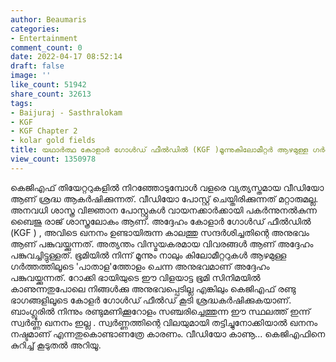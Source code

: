 ```yaml
---
author: Beaumaris
categories:
- Entertainment
comment_count: 0
date: 2022-04-17 08:52:14
draft: false
image: ''
like_count: 51942
share_count: 32613
tags:
- Baijuraj - Sasthralokam
- KGF
- KGF Chapter 2
- kolar gold fields
title: യഥാർത്ഥ കോളാർ ഗോൾഡ് ഫീൽഡിൽ (KGF )മൂന്നുകിലോമീറ്റർ ആഴമുള്ള ഗർത്തത്തിൽ പോയ അനുഭവം
view_count: 1350978
---
```


കെജിഎഫ് തിയേറ്ററുകളിൽ നിറഞ്ഞോടുമ്പോൾ വളരെ വ്യത്യസ്തമായ വീഡിയോ ആണ് ശ്രദ്ധ ആകർഷിക്കുന്നത്. വീഡിയോ പോസ്റ്റ് ചെയ്തിരിക്കുന്നത് മറ്റാരുമല്ല. അനവധി ശാസ്ത്ര വിജ്ഞാന പോസ്റ്റുകൾ വായനക്കാർക്കായി പകർന്നുനൽകുന്ന ബൈജു രാജ് ശാസ്ത്രലോകം ആണ്. അദ്ദേഹം കോളാർ ഗോൾഡ് ഫീൽഡിൽ (KGF ) , അവിടെ ഖനനം ഉണ്ടായിരുന്ന കാലത്തു സന്ദർശിച്ചതിന്റെ അനുഭവം ആണ് പങ്കുവയ്ക്കുന്നത്. അത്യന്തം വിസ്മയകരമായ വിവരങ്ങൾ ആണ് അദ്ദേഹം പങ്കുവച്ചിട്ടുള്ളത്. ഭൂമിയിൽ നിന്ന് മൂന്നും നാലും കിലോമീറ്ററുകൾ ആഴമുള്ള ഗർത്തത്തിലൂടെ 'പാതാള'ത്തോളം ചെന്ന അനുഭവമാണ് അദ്ദേഹം പങ്കുവയ്ക്കുന്നത്. റോക്കി ഭായിയുടെ ഈ വിളയാട്ട ഭൂമി സിനിമയിൽ കാണുന്നതുപോലെ നിങ്ങൾക്കു അനുഭവപ്പെടില്ല എങ്കിലും കെജിഎഫ് രണ്ടു ഭാഗങ്ങളിലൂടെ കോളർ ഗോൾഡ് ഫീൽഡ് കൂടി ശ്രദ്ധകർഷിക്കുകയാണ്. ബാംഗ്ലൂരിൽ നിന്നും രണ്ടുമണിക്കൂറോളം സഞ്ചരിച്ചെത്തുന്ന ഈ സ്ഥലത്ത് ഇന്ന് സ്വർണ്ണ ഖനനം ഇല്ല . സ്വർണ്ണത്തിന്റെ വിലയുമായി തട്ടിച്ചുനോക്കിയാൽ ഖനനം നഷ്ടമാണ് എന്നതുകൊണ്ടാണത്രേ കാരണം. വീഡിയോ കാണൂ... കെജിഎഫിനെ കുറിച്ച് കൂടുതൽ അറിയൂ.